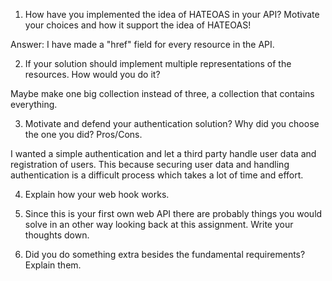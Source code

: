 

1. How have you implemented the idea of HATEOAS in your API? Motivate your choices and how it support the idea of HATEOAS!

Answer: I have made a "href" field for every resource in the API.

2. If your solution should implement multiple representations of the resources. How would you do it?

Maybe make one big collection instead of three, a collection that contains everything.

3. Motivate and defend your authentication solution? Why did you choose the one you did? Pros/Cons.

I wanted a simple authentication and let a third party handle user data and registration of users. 
This because securing user data and handling authentication is a difficult process which takes a lot of time and effort.

4. Explain how your web hook works.

5. Since this is your first own web API there are probably things you would solve in an other way looking back at this assignment. Write your thoughts down.

6. Did you do something extra besides the fundamental requirements? Explain them.
